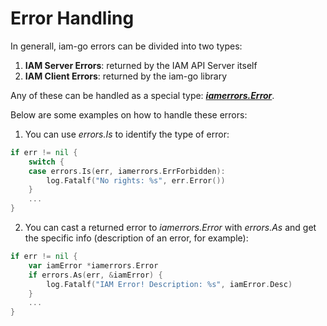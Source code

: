 # Error Handling

In generall, iam-go errors can be divided into two types:

1. **IAM Server Errors**: returned by the IAM API Server itself
2. **IAM Client Errors**: returned by the iam-go library

Any of these can be handled as a special type: [_**iamerrors.Error**_](../iamerrors/iamerrors.go). 

Below are some examples on how to handle these errors:

1. You can use _errors.Is_ to identify the type of error:

```go
if err != nil {
    switch {
    case errors.Is(err, iamerrors.ErrForbidden):
    	log.Fatalf("No rights: %s", err.Error())
    }
    ...
}
```

2. You can cast a returned error to _iamerrors.Error_ with _errors.As_ and get the specific info (description of an error, for example):

```go
if err != nil {
    var iamError *iamerrors.Error
    if errors.As(err, &iamError) {
        log.Fatalf("IAM Error! Description: %s", iamError.Desc)
    }
    ...
}
```